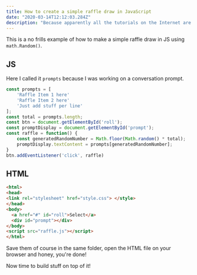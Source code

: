 ```yaml
---
title: How to create a simple raffle draw in JavaScript
date: "2020-03-14T12:12:03.284Z"
description: "Because apparently all the tutorials on the Internet are full of extra toppings we don't really need, here's a straightforward tutorial on how to create the simplest ever raffle on the Internet using JavaScript"
---
```


This is a no frills example of how to make a simple raffle draw in JS using `math.Random()`.

## JS

Here I called it `prompts` because I was working on a conversation prompt.

```JavaScript
const prompts = [
    'Raffle Item 1 here'
    'Raffle Item 2 here'
    'Just add stuff per line'
];
const total = prompts.length;
const btn = document.getElementById('roll');
const promptDisplay = document.getElementById('prompt');
const raffle = function() {    
    const generatedRandomNumber = Math.floor(Math.random() * total);
    promptDisplay.textContent = prompts[generatedRandomNumber];
}
btn.addEventListener('click', raffle)
```

## HTML

```HTML
<html>
<head>
<link rel="stylesheet" href="style.css"> </style>
</head>
<body>
  <a href="#" id="roll">Select</a>
  <div id="prompt"></div>
</body>
<script src="raffle.js"></script>
</html>
```

Save them of course in the same folder, open the HTML file on your browser and honey, you're done!

Now time to build stuff on top of it!